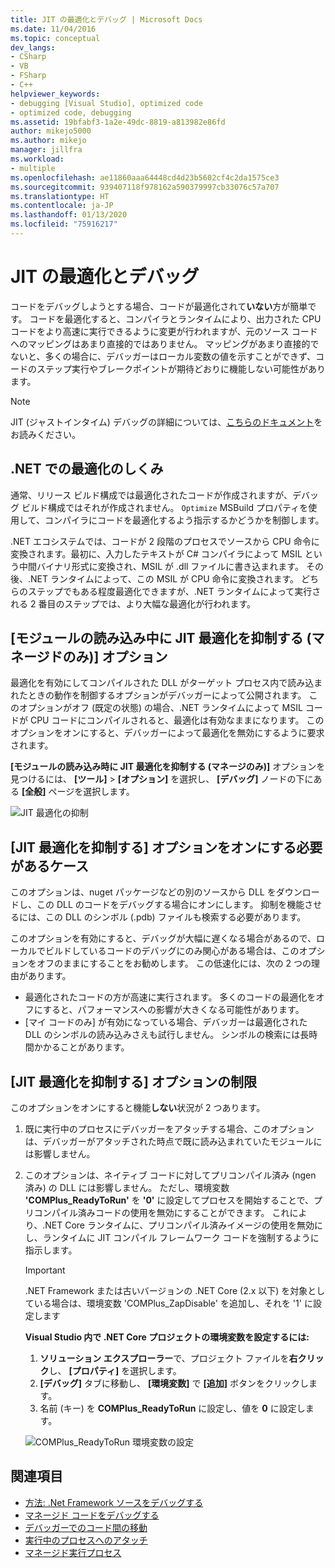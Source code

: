 ```yaml
---
title: JIT の最適化とデバッグ | Microsoft Docs
ms.date: 11/04/2016
ms.topic: conceptual
dev_langs:
- CSharp
- VB
- FSharp
- C++
helpviewer_keywords:
- debugging [Visual Studio], optimized code
- optimized code, debugging
ms.assetid: 19bfabf3-1a2e-49dc-8819-a813982e86fd
author: mikejo5000
ms.author: mikejo
manager: jillfra
ms.workload:
- multiple
ms.openlocfilehash: ae11860aaa64448cd4d23b5602cf4c2da1575ce3
ms.sourcegitcommit: 939407118f978162a590379997cb33076c57a707
ms.translationtype: HT
ms.contentlocale: ja-JP
ms.lasthandoff: 01/13/2020
ms.locfileid: "75916217"
---
```

# <a name="jit-optimization-and-debugging"></a>JIT の最適化とデバッグ
コードをデバッグしようとする場合、コードが最適化されて**いない**方が簡単です。 コードを最適化すると、コンパイラとランタイムにより、出力された CPU コードをより高速に実行できるように変更が行われますが、元のソース コードへのマッピングはあまり直接的ではありません。 マッピングがあまり直接的でないと、多くの場合に、デバッガーはローカル変数の値を示すことができず、コードのステップ実行やブレークポイントが期待どおりに機能しない可能性があります。

> [!NOTE]
> JIT (ジャストインタイム) デバッグの詳細については、[こちらのドキュメント](../debugger/debug-using-the-just-in-time-debugger.md)をお読みください。

## <a name="how-optimizations-work-in-net"></a>.NET での最適化のしくみ 
通常、リリース ビルド構成では最適化されたコードが作成されますが、デバッグ ビルド構成ではそれが作成されません。 `Optimize` MSBuild プロパティを使用して、コンパイラにコードを最適化するよう指示するかどうかを制御します。

.NET エコシステムでは、コードが 2 段階のプロセスでソースから CPU 命令に変換されます。最初に、入力したテキストが C# コンパイラによって MSIL という中間バイナリ形式に変換され、MSIL が .dll ファイルに書き込まれます。 その後、.NET ランタイムによって、この MSIL が CPU 命令に変換されます。 どちらのステップでもある程度最適化できますが、.NET ランタイムによって実行される 2 番目のステップでは、より大幅な最適化が行われます。

## <a name="the-suppress-jit-optimization-on-module-load-managed-only-option"></a>[モジュールの読み込み中に JIT 最適化を抑制する (マネージドのみ)] オプション
最適化を有効にしてコンパイルされた DLL がターゲット プロセス内で読み込まれたときの動作を制御するオプションがデバッガーによって公開されます。 このオプションがオフ (既定の状態) の場合、.NET ランタイムによって MSIL コードが CPU コードにコンパイルされると、最適化は有効なままになります。 このオプションをオンにすると、デバッガーによって最適化を無効にするように要求されます。

**[モジュールの読み込み時に JIT 最適化を抑制する (マネージのみ)]** オプションを見つけるには、 **[ツール]**  >  **[オプション]** を選択し、 **[デバッグ]** ノードの下にある **[全般]** ページを選択します。

![JIT 最適化の抑制](../debugger/media/suppress-jit-tool-options.png "JIT 最適化の抑制")

## <a name="when-should-you-check-the-suppress-jit-optimization-option"></a>[JIT 最適化を抑制する] オプションをオンにする必要があるケース
このオプションは、nuget パッケージなどの別のソースから DLL をダウンロードし、この DLL のコードをデバッグする場合にオンにします。 抑制を機能させるには、この DLL のシンボル (.pdb) ファイルも検索する必要があります。

このオプションを有効にすると、デバッグが大幅に遅くなる場合があるので、ローカルでビルドしているコードのデバッグにのみ関心がある場合は、このオプションをオフのままにすることをお勧めします。 この低速化には、次の 2 つの理由があります。

* 最適化されたコードの方が高速に実行されます。 多くのコードの最適化をオフにすると、パフォーマンスへの影響が大きくなる可能性があります。
* [マイ コードのみ] が有効になっている場合、デバッガーは最適化された DLL のシンボルの読み込みさえも試行しません。 シンボルの検索には長時間かかることがあります。

## <a name="limitations-of-the-suppress-jit-optimization-option"></a>[JIT 最適化を抑制する] オプションの制限 
このオプションをオンにすると機能**しない**状況が 2 つあります。

1. 既に実行中のプロセスにデバッガーをアタッチする場合、このオプションは、デバッガーがアタッチされた時点で既に読み込まれていたモジュールには影響しません。
2. このオプションは、ネイティブ コードに対してプリコンパイル済み (ngen 済み) の DLL には影響しません。 ただし、環境変数 **'COMPlus_ReadyToRun'** を **'0'** に設定してプロセスを開始することで、プリコンパイル済みコードの使用を無効にすることができます。 これにより、.NET Core ランタイムに、プリコンパイル済みイメージの使用を無効にし、ランタイムに JIT コンパイル フレームワーク コードを強制するように指示します。 

    > [!IMPORTANT]
    > .NET Framework または古いバージョンの .NET Core (2.x 以下) を対象としている場合は、環境変数 'COMPlus_ZapDisable' を追加し、それを '1' に設定します

    **Visual Studio 内で .NET Core プロジェクトの環境変数を設定するには:**
    1. **ソリューション エクスプローラー**で、プロジェクト ファイルを**右クリック**し、 **[プロパティ]** を選択します。
    2. **[デバッグ]** タブに移動し、 **[環境変数]** で **[追加]** ボタンをクリックします。
    3. 名前 (キー) を **COMPlus_ReadyToRun** に設定し、値を **0** に設定します。

    ![COMPlus_ReadyToRun 環境変数の設定](../debugger/media/environment-variables-debug-menu.png "COMPlus_ReadyToRun 環境変数の設定")

## <a name="see-also"></a>関連項目
- [方法: .Net Framework ソースをデバッグする](../debugger/how-to-debug-dotnet-framework-source.md)
- [マネージド コードをデバッグする](../debugger/debugging-managed-code.md)
- [デバッガーでのコード間の移動](../debugger/navigating-through-code-with-the-debugger.md)
- [実行中のプロセスへのアタッチ](../debugger/attach-to-running-processes-with-the-visual-studio-debugger.md)
- [マネージド実行プロセス](/dotnet/standard/managed-execution-process)
